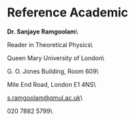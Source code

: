 # Reference Academic

**Dr. Sanjaye Ramgoolam**\

Reader in Theoretical Physics\

Queen Mary University of London\

G. O. Jones Building, Room 609\

Mile End Road,  London E1 4NS\

s.ramgoolam@qmul.ac.uk\

020 7882 5799\
